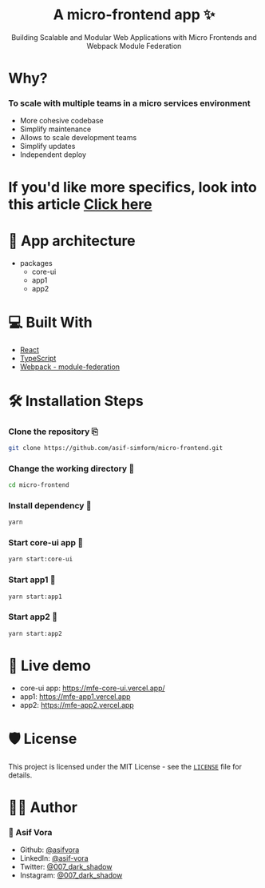 <h1 align="center">A micro-frontend app ✨️</h1>
<p align="center">Building Scalable and Modular Web Applications with Micro Frontends and Webpack Module Federation</p>

# Why?
### To scale with multiple teams in a micro services environment

- More cohesive codebase
- Simplify maintenance
- Allows to scale development teams
- Simplify updates
- Independent deploy

# If you'd like more specifics, look into this article <a href="https://medium.com/p/ca3c6b9b3b23/edit/ ">Click here</a>


# 📖  App architecture 

- packages
    - core-ui
    - app1
    - app2

# 💻 Built With  
- [React](https://reactjs.org/)
- [TypeScript](https://www.typescriptlang.org/)
- [Webpack - module-federation](https://webpack.js.org/concepts/module-federation/#root)

# 🛠️ Installation Steps

### Clone the repository ⎘
```bash
git clone https://github.com/asif-simform/micro-frontend.git

```

### Change the working directory 📂
```bash
cd micro-frontend
```

### Install dependency 🚚
```bash
yarn
```

### Start core-ui app :rocket:
```bash
yarn start:core-ui
```

### Start app1 :rocket:
```bash
yarn start:app1
```

### Start app2 :rocket:
```bash
yarn start:app2
```

# 🚀 Live demo

- core-ui app: https://mfe-core-ui.vercel.app/
- app1: https://mfe-app1.vercel.app
- app2: https://mfe-app2.vercel.app

# 🛡️ License

This project is licensed under the MIT License - see the [`LICENSE`](./LICENSE) file for details.

# 👨‍💻 Author
### 👤 Asif Vora
- Github: [@asifvora](https://github.com/asif-simform)
- LinkedIn: [@asif-vora](https://www.linkedin.com/in/asif-vora/)
- Twitter: [@007_dark_shadow](https://twitter.com/007_dark_shadow)
- Instagram: [@007_dark_shadow](https://www.instagram.com/007_dark_shadow/)